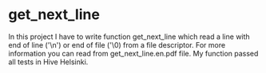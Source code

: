 # get_next_line
In this project I have to write function get_next_line which read a line with end of line ('\n') or end of file ('\0) from a file descriptor.
For more information you can read from get_next_line.en.pdf file.
My function passed all tests in Hive Helsinki.
